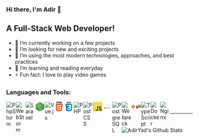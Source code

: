 ### Hi there, I'm Adir 👋

## A Full-Stack Web Developer!
- 🔭 I’m currently working on a few projects
- 👯 I’m looking for new and exciting projects
- 🥅 I’m using the most modern technologies, approaches, and best practices
- 🌱 I’m learning and reading everyday
- ⚡ Fun fact: I love to play video games

### Languages and Tools:

[<img align="left" alt="PhpStorm" width="26px" src="https://cdn.worldvectorlogo.com/logos/phpstorm-1.svg">](https://www.jetbrains.com/phpstorm)
[<img align="left" alt="WebStorm" width="26px" src="https://cdn.freebiesupply.com/logos/large/2x/webstorm-icon-logo-png-transparent.png">](https://www.jetbrains.com/webstorm)
[<img align="left" alt="Laravel" width="26px" src="https://upload.wikimedia.org/wikipedia/commons/thumb/9/9a/Laravel.svg/1200px-Laravel.svg.png">](https://www.laravel.com)
[<img align="left" alt="Node.js" width="26px" src="https://raw.githubusercontent.com/github/explore/80688e429a7d4ef2fca1e82350fe8e3517d3494d/topics/nodejs/nodejs.png">](https://nodejs.org)
[<img align="left" alt="Vue.js" width="26px" src="https://upload.wikimedia.org/wikipedia/commons/thumb/9/95/Vue.js_Logo_2.svg/555px-Vue.js_Logo_2.svg.png">](https://vuejs.org)
[<img align="left" alt="HTML5" width="26px" src="https://raw.githubusercontent.com/github/explore/80688e429a7d4ef2fca1e82350fe8e3517d3494d/topics/html/html.png">](https://wikipedia.org/wiki/HTML)
[<img align="left" alt="CSS3" width="26px" src="https://raw.githubusercontent.com/github/explore/80688e429a7d4ef2fca1e82350fe8e3517d3494d/topics/css/css.png">](https://wikipedia.org/wiki/Cascading_Style_Sheets)
[<img align="left" alt="PHP" width="26px" src="https://www.php.net/images/logos/new-php-logo.svg">](https://www.php.net)
[<img align="left" alt="PostCSS" width="26px" src="https://iconape.com/wp-content/files/ip/89502/png/postcss.png">](https://postcss.org)
[<img align="left" alt="JavaScript" width="26px" src="https://raw.githubusercontent.com/github/explore/80688e429a7d4ef2fca1e82350fe8e3517d3494d/topics/javascript/javascript.png">](https://wikipedia.org/wiki/JavaScript)
[<img align="left" alt="MySQL" width="26px" src="https://raw.githubusercontent.com/github/explore/80688e429a7d4ef2fca1e82350fe8e3517d3494d/topics/mysql/mysql.png">](https://www.mysql.com)
[<img align="left" alt="PostgreSQL" width="26px" src="https://www.postgresql.org/media/img/about/press/elephant.png">](https://www.postgresql.org)
[<img align="left" alt="Webpack" width="26px" src="https://cdn.freebiesupply.com/logos/large/2x/webpack-icon-logo-png-transparent.png">](https://webpack.js.org)
[<img align="left" alt="Git" width="26px" src="https://raw.githubusercontent.com/github/explore/80688e429a7d4ef2fca1e82350fe8e3517d3494d/topics/git/git.png">](https://git-scm.com)
[<img align="left" alt="TypeScript" width="26px" src="https://img2.pngio.com/microsoft-delivers-typescript-30-angular-support-coming-soon-typescript-png-816_816.png">](https://www.typescriptlang.org)
[<img align="left" alt="Docker" width="26px" src="https://www.docker.com/sites/default/files/d8/2019-07/vertical-logo-monochromatic.png">](https://www.docker.com)
[<img align="left" alt="Nginx" width="26px" src="https://cdn.auth0.com/blog/nginx-plus/nginx-logo.png">](https://www.nginx.com)

<br>

---

[<img align="left" alt="AdirYad's Github Stats" src="https://github-readme-stats.codestackr.vercel.app/api?username=AdirYad&show_icons=true&hide_border=true">](https://github.com/AdirYad)